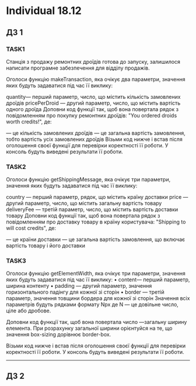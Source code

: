 # Individual 18.12

## ДЗ 1

### TASK1

Станція з продажу ремонтних дроїдів готова до запуску, залишилося написати програмне забезпечення для відділу продажів.

Оголоси функцію makeTransaction, яка очікує два параметри, значення яких будуть задаватися під час її виклику:

quantity— перший параметр, число, що містить кількість замовлених дроїдів
pricePerDroid — другий параметр, число, що містить вартість одного дроїда
Доповни код функції так, щоб вона повертала рядок з повідомленням про покупку ремонтних дроїдів: "You ordered <quantity> droids worth <totalPrice> credits!", де:

<quantity> — це кількість замовлених дроїдів
<totalPrice> — це загальна вартість замовлення, тобто вартість усіх замовлених дроїдів
Візьми код нижче і встав після оголошення своєї функції для перевірки коректності її роботи. У консоль будуть виведені результати її роботи.

### TASK2

Оголоси функцію getShippingMessage, яка очікує три параметри, значення яких будуть задаватися під час її виклику:

country — перший параметр, рядок, що містить країну доставки
price — другий параметр, число, що містить загальну вартість товару
deliveryFee — третій параметр, число, що містить вартість доставки товару
Доповни код функції так, щоб вона повертала рядок з повідомленням про доставку товару в країну користувача: "Shipping to <country> will cost <totalPrice> credits", де:

<country> — це країни доставки
<totalPrice> — це загальна вартість замовлення, що включає вартість товару і його доставки

### TASK3

Оголоси функцію getElementWidth, яка очікує три параметри, значення яких будуть задаватися під час її виклику: • content— перший параметр, ширина контенту • padding — другий параметр, значення горизонтального падінгу для кожної зі сторін • border — третій параметр, значення товщини бордера для кожної зі сторін Значення всіх параметрів будуть рядками формату Npx де N — це довільне число, ціле або дробове.

Доповни код функції так, щоб вона повертала число —загальну ширину елемента. При розрахунку загальної ширини орієнтуйся на те, що значення box-sizing дорівнює border-box.

Візьми код нижче і встав після оголошення своєї функції для перевірки коректності її роботи. У консоль будуть виведені результати її роботи.

---

## ДЗ 2
